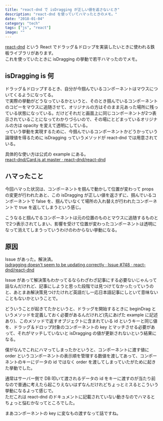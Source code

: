 ```yaml
---
title: "react-dnd で isDragging が正しい値を返さないとき"
description: "react-dnd を使っていてハマったときのメモ。"
date: "2018-01-04"
category: "tech"
tags: ["js", "react"]
image: ""
---
```


[react-dnd](https://github.com/react-dnd/react-dnd) という React でドラッグ＆ドロップを実装したいときに使われる鉄板ライブラリがあります。  
これを使っていたときに isDragging の挙動で若干ハマったのでメモ。

## isDragging is 何

ドラッグ＆ドロップするとき、自分が今掴んでいるコンポーネントはマウスについてくるようになってる。  
で実際の挙動がどうなっているかというと、そのとき掴んでいるコンポーネントのコピーをマウスに追随させて、オリジナルの方はそのまま元あった場所に残っている状態になっている。だけどそれだと画面上に同じコンポーネントが2つ表示されていることになってわかりづらいので、その場にとどまっているオリジナルの方は opacity を変えて透明にしている。  
っていう挙動を実現するために、今掴んでいるコンポーネントかどうかっていう論理値を得るために isDragging っていうメソッドが react-dnd では用意されている。

具体的な使い方は公式の example にある。  
[react-dnd/Card.js at master · react-dnd/react-dnd](https://github.com/react-dnd/react-dnd/blob/master/examples/04%20Sortable/Simple/Card.js)

## ハマったこと

今回ハマった状況は、コンポーネントを掴んで動かして位置が変わって props の変更が行われたあと、この isDragging が正しい値を返さずに、掴んでいるコンポーネントで false を、掴んでいなくて場所の入れ替えが行われたコンポーネントで true を返してしまうという感じ。

こうなると掴んでるコンポーネントは元の位置のものとマウスに追随するものとで2つ表示されてしまい、影響を受けて位置が変わったコンポーネントは透明になって消えてしまうっていうわけのわからない挙動になる。

## 原因

Issue があった。解決済。  
[isdragging doesn't seem to be updating correctly · Issue #748 · react-dnd/react-dnd](https://github.com/react-dnd/react-dnd/issues/748)

Issue があって解決策もわかってるならわざわざ記事にする必要ないじゃんって話なんだけれど、記事にしようと思った段階では見つけてなかったっていうのと、あとまあ解決策見つけたけれど英語だし一応日本語記事にしといて意味ないこともないかということで。

どういうことが起きてたかというと、ドラッグを開始するときに beginDrag というメソッドを定義しておく必要があるんだけれど(先にあげた example に記述あり)、このメソッドで返すオブジェクトに含まれている id というキーと同じ値を、ドラッグ＆ドロップ対象のコンポーネントの key とマッチさせる必要があって、それがマッチしていないと isDragging の値が更新されないという結果になる。

僕がなんでこれにハマってしまったかというと、コンポーネントに渡す値に order というコンポーネントの表示順を管理する数値を渡してあって、コンポーネントのキーにデータの id ではなく order を渡してしまっていたがために起きた挙動でした。

通常はサーバー側で DB 叩いて渡されるデータの id をキーに渡すのが当たり前なので普通に考えたら起こりえないはずなんだけれどちょっとミスるとこういう挙動になるよって感じで。  
ただこれは react-dnd のドキュメントに記載されていない動きなのでハマるとちょっと悩むかなってところでした。

まあコンポーネントの key に変なもの渡すなって話ですね。

